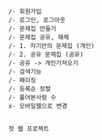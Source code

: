 	/- 회원가입                              
	/- 로그인, 로그아웃                       
	/- 문제집 만들기                        
  	/- 문제집 공유, 해체                   
	/- 1. 자기만의 문제집 (개인)         
	/- 2. 공유 문제집 (공유)               
	/- 공유 -> 개인가져오기              
	/- 검색기능                               
	/- 페이징                                 
	/- 등록순 정렬                           
	/- 풀어본사람 수                        
	x- 모바일웹으로 변경    
	
	
	첫 웹 프로젝트

